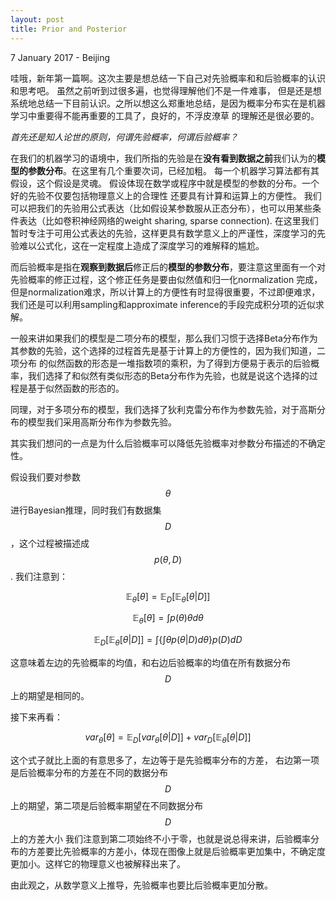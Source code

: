 ```yaml
---
layout: post
title: Prior and Posterior
---
```


<p class="meta">7 January 2017 - Beijing</p>

哇哦，新年第一篇啊。这次主要是想总结一下自己对先验概率和和后验概率的认识和思考吧。 虽然之前听到过很多遍，也觉得理解他们不是一件难事，
但是还是想系统地总结一下目前认识。之所以想这么郑重地总结，是因为概率分布实在是机器学习中重要得不能再重要的工具了，良好的，不浮皮潦草
的理解还是很必要的。

*首先还是知人论世的原则，何谓先验概率，何谓后验概率？*

在我们的机器学习的语境中，我们所指的先验是在**没有看到数据之前**我们认为的**模型的参数分布**。在这里有几个重要次词，已经加粗。
每一个机器学习算法都有其假设，这个假设是灵魂。 假设体现在数学或程序中就是模型的参数的分布。一个好的先验不仅要包括物理意义上的合理性
还要具有计算和运算上的方便性。 我们可以把我们的先验用公式表达（比如假设某参数服从正态分布），也可以用某些条件表达（比如卷积神经网络的weight sharing, sparse connection).
在这里我们暂时专注于可用公式表达的先验，这样更具有数学意义上的严谨性，深度学习的先验难以公式化，这在一定程度上造成了深度学习的难解释的尴尬。

而后验概率是指在**观察到数据后**修正后的**模型的参数分布**，要注意这里面有一个对先验概率的修正过程，这个修正任务是要由似然值和归一化normalization
完成，但是normalization难求，所以计算上的方便性有时显得很重要，不过即便难求，我们还是可以利用sampling和approximate inference的手段完成积分项的近似求解。

一般来讲如果我们的模型是二项分布的模型，那么我们习惯于选择Beta分布作为其参数的先验，这个选择的过程首先是基于计算上的方便性的，因为我们知道，二项分布
的似然函数的形态是一堆指数项的乘积，为了得到方便易于表示的后验概率，我们选择了和似然有类似形态的Beta分布作为先验，也就是说这个选择的过程是基于似然函数的形态的。

同理，对于多项分布的模型，我们选择了狄利克雷分布作为参数先验，对于高斯分布的模型我们采用高斯分布作为参数先验。

其实我们想问的一点是为什么后验概率可以降低先验概率对参数分布描述的不确定性。

假设我们要对参数$$\theta$$进行Bayesian推理，同时我们有数据集$$D$$，这个过程被描述成$$p(\theta, D)$$.
我们注意到：

$$ \mathbb{E}_\theta[\theta] = \mathbb{E}_D[\mathbb{E}_\theta[\theta|D]] $$ 

$$\mathbb{E}_\theta[\theta] = \int p(\theta)\theta d\theta$$

$$\mathbb{E}_D[\mathbb{E}_\theta[\theta|D]] = \int \left \{ \int \theta p(\theta|D) d\theta\right \} p(D) dD$$

这意味着左边的先验概率的均值，和右边后验概率的均值在所有数据分布$$D$$上的期望是相同的。

接下来再看：

$$var_\theta[\theta] = \mathbb{E}_D[var_\theta[\theta|D]] + var_D[\mathbb{E}_\theta[\theta|D]]$$

这个式子就比上面的有意思多了，左边等于是先验概率分布的方差， 右边第一项是后验概率分布的方差在不同的数据分布$$D$$上的期望，第二项是后验概率期望在不同数据分布$$D$$上的方差大小
我们注意到第二项始终不小于零，也就是说总得来讲，后验概率分布的方差要比先验概率的方差小，体现在图像上就是后验概率更加集中，不确定度更加小。这样它的物理意义也被解释出来了。

由此观之，从数学意义上推导，先验概率也要比后验概率更加分散。